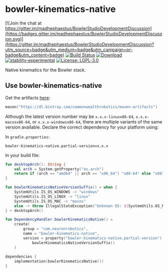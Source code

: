 # bowler-kinematics-native

[![Join the chat at https://gitter.im/madhephaestus/BowlerStudioDevelopmentDiscussion](https://badges.gitter.im/madhephaestus/BowlerStudioDevelopmentDiscussion.svg)](https://gitter.im/madhephaestus/BowlerStudioDevelopmentDiscussion?utm_source=badge&utm_medium=badge&utm_campaign=pr-badge&utm_content=badge)
[![Build Status](https://dev.azure.com/commonwealthrobotics/bowler-kinematics-native/_apis/build/status/CommonWealthRobotics.bowler-kinematics-native?branchName=master)](https://dev.azure.com/commonwealthrobotics/bowler-kinematics-native/_build/latest?definitionId=2&branchName=master)
[![Download](https://api.bintray.com/packages/commonwealthrobotics/maven-artifacts/bowler-kinematics-native/images/download.svg)](https://bintray.com/commonwealthrobotics/maven-artifacts/bowler-kinematics-native)
[![stability-experimental](https://img.shields.io/badge/stability-experimental-orange.svg)](https://github.com/emersion/stability-badges#experimental)
[![License: LGPL-3.0](https://img.shields.io/github/license/CommonWealthRobotics/bowler-kinematics.svg)](https://img.shields.io/github/license/CommonWealthRobotics/bowler-kinematics.svg)

Native kinematics for the Bowler stack.

## Use bowler-kinematics-native

Get the artifacts [here](https://bintray.com/commonwealthrobotics/maven-artifacts/bowler-kinematics-native):
```kotlin
maven("https://dl.bintray.com/commonwealthrobotics/maven-artifacts")
```

Although the latest version number may be `x.x.x-linuxx86-64`, `x.x.x-macosx86-64`, or
`x.x.x-windowsx86-64`, there are multiple variants of the same version available. Declare the
correct dependency for your platform using:

In `gradle.properties`:
```properties
bowler-kinematics-native.partial-version=x.x.x
```

In your build file:
```kotlin
fun desktopArch(): String {
    val arch = System.getProperty("os.arch")
    return if (arch == "amd64" || arch == "x86_64") "x86-64" else "x86"
}

fun bowlerKinematicsNativeVersionSuffix() = when {
    SystemUtils.IS_OS_WINDOWS -> "windows"
    SystemUtils.IS_OS_LINUX -> "linux"
    SystemUtils.IS_OS_MAC -> "macos"
    else -> throw IllegalStateException("Unknown OS: ${SystemUtils.OS_NAME}")
} + desktopArch()

fun DependencyHandler.bowlerKinematicsNative() =
    create(
        group = "com.neuronrobotics",
        name = "bowler-kinematics-native",
        version = property("bowler-kinematics-native.partial-version") as String + "-" +
            bowlerKinematicsNativeVersionSuffix()
    )
   
dependencies {
    implementation(bowlerKinematicsNative())
}
```
